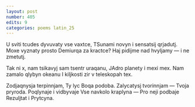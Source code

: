 ```yaml
---
layout: post
number: 405
edits: 9
categories: poems latin_25
---
```


U sviti tcudes dyvuvaty vse vaxtce,
TSunami novyn i sensatsij qrjadutj.
Moxe vyznaty prosto Demiurqa za kractce?
Haj pidijme nad hvyljamy — i ne zmetutj.

Tak ni x, nam tsikavyj sam tsentr uraqanu,
JAdro planety i mexi mex.
Nam zamalo qlybyn okeanu
I kiljkosti zir v teleskopah tex.

Zodjaqnysja terpinnjam,
Ty lyc Boqa podoba.
Zalycatysj tvorinnjam — 
Tvoja pryroda.
Poqlynaje i vidbyvaje 
Vse navkolo kraplyna —
Pro neji podbaje
Rezuljtat i Prytcyna.
